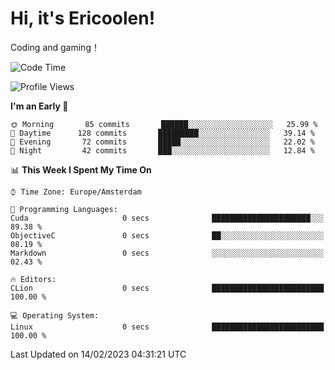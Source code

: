 # Hi, it's Ericoolen!
Coding and gaming！

<!--START_SECTION:waka-->
![Code Time](http://img.shields.io/badge/Code%20Time-663%20hrs%2023%20mins-blue)

![Profile Views](http://img.shields.io/badge/Profile%20Views-12-blue)

**I'm an Early 🐤** 

```text
🌞 Morning       85 commits       ██████░░░░░░░░░░░░░░░░░░░   25.99 % 
🌆 Daytime      128 commits       █████████░░░░░░░░░░░░░░░░   39.14 % 
🌃 Evening       72 commits       █████░░░░░░░░░░░░░░░░░░░░   22.02 % 
🌙 Night         42 commits       ███░░░░░░░░░░░░░░░░░░░░░░   12.84 % 

```


📊 **This Week I Spent My Time On** 

```text
⌚︎ Time Zone: Europe/Amsterdam

💬 Programming Languages: 
Cuda                     0 secs              ██████████████████████░░░   89.38 % 
ObjectiveC               0 secs              ██░░░░░░░░░░░░░░░░░░░░░░░   08.19 % 
Markdown                 0 secs              ░░░░░░░░░░░░░░░░░░░░░░░░░   02.43 % 

🔥 Editors: 
CLion                    0 secs              █████████████████████████   100.00 % 

💻 Operating System: 
Linux                    0 secs              █████████████████████████   100.00 % 

```


 Last Updated on 14/02/2023 04:31:21 UTC
<!--END_SECTION:waka-->

